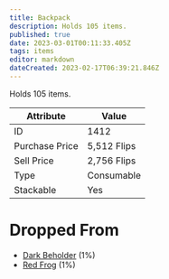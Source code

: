 ```yaml
---
title: Backpack
description: Holds 105 items.
published: true
date: 2023-03-01T00:11:33.405Z
tags: items
editor: markdown
dateCreated: 2023-02-17T06:39:21.846Z
---
```


Holds 105 items.

|Attribute|Value|
|-|-|
|ID|1412|
|Purchase Price|5,512 Flips|
|Sell Price|2,756 Flips|
|Type|Consumable|
|Stackable|Yes|


# Dropped From
 * [Dark Beholder](/monsters/dark-beholder) (1%)
 * [Red Frog](/monsters/red-frog) (1%)
